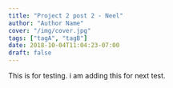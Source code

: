 ```yaml
---
title: "Project 2 post 2 - Neel"
author: "Author Name"
cover: "/img/cover.jpg"
tags: ["tagA", "tagB"]
date: 2018-10-04T11:04:23-07:00
draft: false
---
```


This is for testing. i am adding this for next test.
